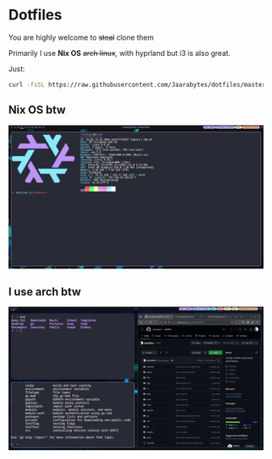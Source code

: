 # Dotfiles

You are highly welcome to ~~steal~~ clone them

Primarily I use **Nix OS** ~~arch linux~~, with hyprland but i3 is also great.

Just:

```bash
curl -fsSL https://raw.githubusercontent.com/Jaarabytes/dotfiles/master/install.sh | sh
```

## Nix OS btw

![Hyprland + catpuccin ](Screenshot_20240911_102423.png)

## I use arch btw

![Hyprland + catpuccin ](Screenshot_20240817_204141.png)
